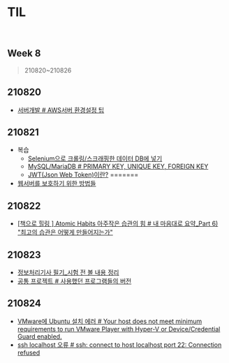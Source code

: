# TIL

<br>

## Week 8

> 210820~210826



## 210820

* [서버개발 # AWS서버 환경설정 팁](https://pythontoomuchinformation.tistory.com/421)



## 210821

* 복습
  * [Selenium으로 크롤링/스크래핑한 데이터 DB에 넣기]( https://pythontoomuchinformation.tistory.com/409)
  * [MySQL/MariaDB # PRIMARY KEY, UNIQUE KEY, FOREIGN KEY]( https://pythontoomuchinformation.tistory.com/348)
  * [JWT(Json Web Token)이란?](https://pythontoomuchinformation.tistory.com/339)
  =======
* [웹서버를 보호하기 위한 방법들](https://pythontoomuchinformation.tistory.com/422)



## 210822

* [[책으로 힐링 ] Atomic Habits 아주작은 습관의 힘 # 내 마음대로 요약_Part 6) "최고의 습관은 어떻게 만들어지는가"](https://pythontoomuchinformation.tistory.com/423)



## 210823

* [정보처리기사 필기_시험 전 볼 내용 정리](https://pythontoomuchinformation.tistory.com/425)
* [공통 프로젝트 # 사용했던 프로그램들의 버전](https://pythontoomuchinformation.tistory.com/424)



## 210824

* [VMware에 Ubuntu 설치 에러 # Your host does not meet minimum requirements to run VMware Player with Hyper-V or Device/Credential Guard enabled.](https://pythontoomuchinformation.tistory.com/426)
* [ssh localhost 오류 # ssh: connect to host localhost port 22: Connection refused](https://pythontoomuchinformation.tistory.com/427)

